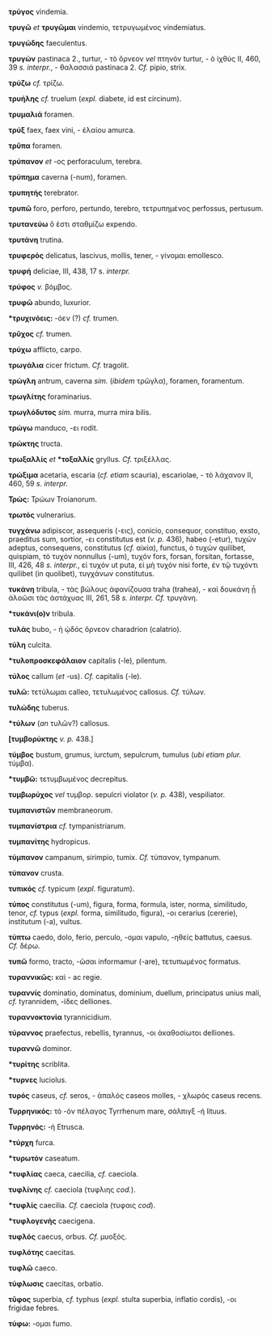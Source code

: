 **τρύγος** vindemia.

**τρυγῶ** *et* **τρυγῶμαι** vindemio, τετρυγωμένος vindemiatus.

**τρυγώδης** faeculentus.

**τρυγών** pastinaca 2., turtur, - τὸ ὄρνεον *vel* πτηνόν turtur, - ὁ
ἰχθύς II, 460, 39 *s. interpr.*, - θαλασσιά pastinaca 2. *Cf.* pipio,
strix.

**τρύζω** *cf.* τρίζω.

**τρυήλης** *cf.* truelum (*expl.* diabete, id est circinum).

**τρυμαλιά** foramen.

**τρύξ** faex, faex vini, - ἐλαίου amurca.

**τρῦπα** foramen.

**τρύπανον** *et* -ος perforaculum, terebra.

**τρύπημα** caverna (-num), foramen.

**τρυπητής** terebrator.

**τρυπῶ** foro, perforo, pertundo, terebro, τετρυπημένος perfossus,
pertusum.

**τρυτανεύω** ὅ ἐστι σταθμίζω expendo.

**τρυτάνη** trutina.

**τρυφερός** delicatus, lascivus, mollis, tener, - γίνομαι emollesco.

**τρυφή** deliciae, III, 438, 17 s. *interpr.*

**τρύφος** *v.* βόμβος.

**τρυφῶ** abundo, luxurior.

**\*τρυχινόεις:** -όεν (?) *cf.* trumen.

**τρῦχος** *cf.* trumen.

**τρύχω** afflicto, carpo.

**τρωγάλια** cicer frictum. *Cf.* tragolit.

**τρώγλη** antrum, caverna *sim.* (*ibidem* τρῶγλα), foramen,
foramentum.

**τρωγλίτης** foraminarius.

**τρωγλόδυτος** *sim.* murra, murra mira bilis.

**τρώγω** manduco, -ει rodit.

**τρώκτης** tructa.

**τρωξαλλίς** *et* **\*τοξαλλίς** gryllus. *Cf.* τριξέλλας.

**τρώξιμα** acetaria, escaria (*cf. etiam* scauria), escariolae, - τὸ
λάχανον II, 460, 59 *s.* *interpr.*

**Τρώς:** Τρώων Troianorum.

**τρωτός** vulnerarius.

**τυγχάνω** adipiscor, assequeris (-εις), conicio, consequor, constituo,
exsto, praeditus sum, sortior, -ει constitutus est (*v. p.* 436), habeo
(-etur), τυχών adeptus, consequens, constitutus (*cf.* αἰκία), functus,
ὁ τυχών quilibet, quispiam, τὸ τυχόν nonnullus (-um), τυχόν fors,
forsan, forsitan, fortasse, III, 426, 48 *s.* *interpr.*, εἰ τυχόν ut
puta, εἰ μὴ τυχόν nisi forte, ἐν τῷ τυχόντι quilibet (in quolibet),
τυγχάνων constitutus.

**τυκάνη** tribula, - τὰς βώλους ἀφανίζουσα traha (trahea), - καὶ
δουκάνη ᾗ ἀλοῶσι τὰς ἀστάχυας III, 261, 58 *s. interpr. Cf.* τρυγάνη.

**\*τυκάνι(ο)ν** tribula.

**τυλάς** bubo, - ἡ ᾠδός ὄρνεον charadrion (calatrio).

**τύλη** culcita.

**\*τυλοπροσκεφάλαιον** capitalis (-le), pilentum.

**τύλος** callum (*et* -us). *Cf.* capitalis (-le).

**τυλῶ:** τετύλωμαι calleo, τετυλωμένος callosus. *Cf.* τύλων.

**τυλώδης** tuberus.

**\*τύλων** (*an* τυλῶν?) callosus.

**\[τυμβορύκτης** *v. p.* 438.\]

**τύμβος** bustum, grumus, iurctum, sepulcrum, tumulus (*ubi etiam
plur.* τύμβα).

**\*τυμβῶ:** τετυμβωμένος decrepitus.

**τυμβωρύχος** *vel* τυμβορ. sepulcri violator (*v. p.* 438),
vespiliator.

**τυμπανιστῶν** membraneorum.

**τυμπανίστρια** *cf.* tympanistriarum.

**τυμπανίτης** hydropicus.

**τύμπανον** campanum, sirimpio, tumix. *Cf.* τύπανον, tympanum.

**τύπανον** crusta.

**τυπικός** *cf.* typicum (*expl.* figuratum).

**τύπος** constitutus (-um), figura, forma, formula, ister, norma,
similitudo, tenor, *cf.* typus (*expl.* forma, similitudo, figura), -οι
cerarius (cererie), institutum (-a), vultus.

**τύπτω** caedo, dolo, ferio, perculo, -ομαι vapulo, -ηθείς battutus,
caesus. *Cf.* δέρω.

**τυπῶ** formo, tracto, -ῶσαι informamur (-are), τετυπωμένος formatus.

**τυραννικῶς:** καὶ - ac regie.

**τυραννίς** dominatio, dominatus, dominium, duellum, principatus unius
mali, *cf.* tyrannidem, -ίδες delliones.

**τυραννοκτονία** tyrannicidium.

**τύραννος** praefectus, rebellis, tyrannus, -οι ἀκαθοσίωτοι delliones.

**τυραννῶ** dominor.

**\*τυρίτης** scriblita.

**\*τυρνες** luciolus.

**τυρός** caseus, *cf.* seros, - ἁπαλός caseos molles, - χλωρός caseus
recens.

**Τυρρηνικός:** τὸ -ὸν πέλαγος Tyrrhenum mare, σάλπιγξ -ή lituus.

**Τυρρηνός:** -ή Etrusca.

**\*τύρχη** furca.

**\*τυρωτόν** caseatum.

**\*τυφλίας** caeca, caecilia, *cf.* caeciola.

**τυφλίνης** *cf.* caeciola (τυφλιης *cod.*).

**\*τυφλίς** caecilia. *Cf.* caeciola (τυφαις *cod*).

**\*τυφλογενής** caecigena.

**τυφλός** caecus, orbus. *Cf.* μυοξός.

**τυφλότης** caecitas.

**τυφλῶ** caeco.

**τύφλωσις** caecitas, orbatio.

**τῦφος** superbia, *cf.* typhus (*expl.* stulta superbia, inflatio
cordis), -οι frigidae febres.

**τύφω:** -ομαι fumo.
